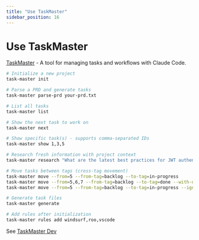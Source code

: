 ```yaml
---
title: "Use TaskMaster"
sidebar_position: 16
---
```


# Use TaskMaster

[TaskMaster](https://github.com/eyaltoledano/claude-task-master) - A tool for managing tasks and workflows with Claude Code.

```bash
# Initialize a new project
task-master init

# Parse a PRD and generate tasks
task-master parse-prd your-prd.txt

# List all tasks
task-master list

# Show the next task to work on
task-master next

# Show specific task(s) - supports comma-separated IDs
task-master show 1,3,5

# Research fresh information with project context
task-master research "What are the latest best practices for JWT authentication?"

# Move tasks between tags (cross-tag movement)
task-master move --from=5 --from-tag=backlog --to-tag=in-progress
task-master move --from=5,6,7 --from-tag=backlog --to-tag=done --with-dependencies
task-master move --from=5 --from-tag=backlog --to-tag=in-progress --ignore-dependencies

# Generate task files
task-master generate

# Add rules after initialization
task-master rules add windsurf,roo,vscode
```

See [TaskMaster Dev](https://www.task-master.dev/)